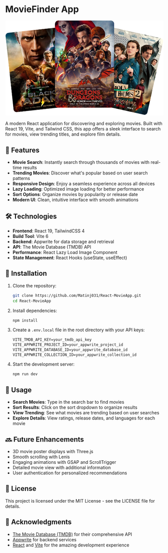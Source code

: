 # MovieFinder App

![MovieFinder App](public/hero.png)

A modern React application for discovering and exploring movies. Built with React 19, Vite, and Tailwind CSS, this app offers a sleek interface to search for movies, view trending titles, and explore film details.

## 🚀 Features

- **Movie Search**: Instantly search through thousands of movies with real-time results
- **Trending Movies**: Discover what's popular based on user search patterns
- **Responsive Design**: Enjoy a seamless experience across all devices
- **Lazy Loading**: Optimized image loading for better performance
- **Sort Options**: Organize movies by popularity or release date
- **Modern UI**: Clean, intuitive interface with smooth animations

## 🛠️ Technologies

- **Frontend**: React 19, TailwindCSS 4
- **Build Tool**: Vite 6
- **Backend**: Appwrite for data storage and retrieval
- **API**: The Movie Database (TMDB) API
- **Performance**: React Lazy Load Image Component
- **State Management**: React Hooks (useState, useEffect)

## 🔧 Installation

1. Clone the repository:
   ```bash
   git clone https://github.com/Matinj031/React-MovieApp.git
   cd React-MovieApp
   ```

2. Install dependencies:
   ```bash
   npm install
   ```

3. Create a `.env.local` file in the root directory with your API keys:
   ```
   VITE_TMDB_API_KEY=your_tmdb_api_key
   VITE_APPWRITE_PROJECT_ID=your_appwrite_project_id
   VITE_APPWRITE_DATABASE_ID=your_appwrite_database_id
   VITE_APPWRITE_COLLECTION_ID=your_appwrite_collection_id
   ```

4. Start the development server:
   ```bash
   npm run dev
   ```

## 📱 Usage

- **Search Movies**: Type in the search bar to find movies
- **Sort Results**: Click on the sort dropdown to organize results
- **View Trending**: See what movies are trending based on user searches
- **Explore Details**: View ratings, release dates, and languages for each movie

## 🔜 Future Enhancements

- 3D movie poster displays with Three.js
- Smooth scrolling with Lenis
- Engaging animations with GSAP and ScrollTrigger
- Detailed movie view with additional information
- User authentication for personalized recommendations

## 📄 License

This project is licensed under the MIT License - see the LICENSE file for details.

## 🙏 Acknowledgments

- [The Movie Database (TMDB)](https://www.themoviedb.org/) for their comprehensive API
- [Appwrite](https://appwrite.io/) for backend services
- [React](https://react.dev/) and [Vite](https://vitejs.dev/) for the amazing development experience
